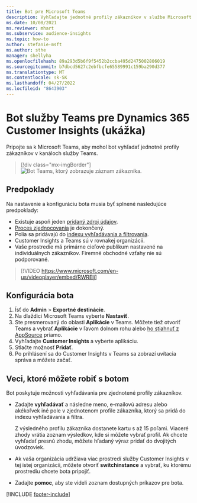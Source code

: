 ```yaml
---
title: Bot pre Microsoft Teams
description: Vyhľadajte jednotné profily zákazníkov v službe Microsoft Teams pomocou bota.
ms.date: 10/08/2021
ms.reviewer: mhart
ms.subservice: audience-insights
ms.topic: how-to
author: stefanie-msft
ms.author: sthe
manager: shellyha
ms.openlocfilehash: 89a293d5b6f9f5452b2ccba495d2475002806019
ms.sourcegitcommit: b7dbcd5627c2ebfbcfe65589991c159ba290d377
ms.translationtype: MT
ms.contentlocale: sk-SK
ms.lasthandoff: 04/27/2022
ms.locfileid: "8643903"
---
```

# <a name="teams-bot-for-dynamics-365-customer-insights-preview"></a>Bot služby Teams pre Dynamics 365 Customer Insights (ukážka)

Pripojte sa k Microsoft Teams, aby mohol bot vyhľadať jednotné profily zákazníkov v kanáloch služby Teams.

> [!div class="mx-imgBorder"]
> ![Bot Teams, ktorý zobrazuje záznam zákazníka.](media/teams-bot.png "Bot Teams, ktorý zobrazuje záznam zákazníka")

## <a name="prerequisites"></a>Predpoklady

Na nastavenie a konfiguráciu bota musia byť splnené nasledujúce predpoklady:

- Existuje aspoň jeden [pridaný zdroj údajov](data-sources.md).
- [Proces zjednocovania](data-unification.md) je dokončený.
- Polia sa pridávajú do [indexu vyhľadávania a filtrovania](search-filter-index.md).
- Customer Insights a Teams sú v rovnakej organizácii.
- Vaše prostredie má primárne cieľové publikum nastavené na individuálnych zákazníkov. Firemné obchodné vzťahy nie sú podporované.


> [!VIDEO https://www.microsoft.com/en-us/videoplayer/embed/RWRElj]

## <a name="configure-the-bot"></a>Konfigurácia bota

1. Ísť do **Admin** > **Exportné destinácie**.
1. Na dlaždici Microsoft Teams vyberte **Nastaviť**.
1. Ste presmerovaný do oblasti **Aplikácie** v Teams. Môžete tiež otvoriť Teams a vybrať **Aplikácie** v ľavom dolnom rohu alebo [ho stiahnuť z AppSource](https://go.microsoft.com/fwlink/?linkid=2124104) priamo.
1. Vyhľadajte **Customer Insights** a vyberte aplikáciu.
1. Stlačte možnosť **Pridať**.
1. Po prihlásení sa do Customer Insights v Teams sa zobrazí uvítacia správa a môžete začať.

## <a name="things-you-can-do-with-the-bot"></a>Veci, ktoré môžete robiť s botom

Bot poskytuje možnosti vyhľadávania pre zjednotené profily zákazníkov.

- Zadajte **vyhľadávať** a následne meno, e-mailovú adresu alebo akékoľvek iné pole v zjednotenom profile zákazníka, ktorý sa pridá do indexu vyhľadávania a filtra.

  Z výsledného profilu zákazníka dostanete kartu s až 15 poľami. Viaceré zhody vrátia zoznam výsledkov, kde si môžete vybrať profil. Ak chcete vyhľadať presnú zhodu, môžete hľadaný výraz pridať do dvojitých úvodzoviek.

- Ak vaša organizácia udržiava viac prostredí služby Customer Insights v tej istej organizácii, môžete otvoriť **switchinstance** a vybrať, ku ktorému prostrediu chcete bota pripojiť.

- Zadajte **pomoc**, aby ste videli zoznam dostupných príkazov pre bota.  


[!INCLUDE [footer-include](includes/footer-banner.md)]